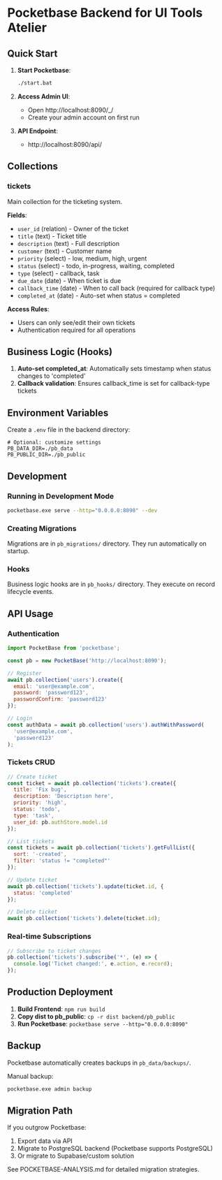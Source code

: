 # Pocketbase Backend for UI Tools Atelier

## Quick Start

1. **Start Pocketbase**:
   ```bash
   ./start.bat
   ```

2. **Access Admin UI**:
   - Open http://localhost:8090/_/
   - Create your admin account on first run

3. **API Endpoint**:
   - http://localhost:8090/api/

## Collections

### tickets
Main collection for the ticketing system.

**Fields**:
- `user_id` (relation) - Owner of the ticket
- `title` (text) - Ticket title
- `description` (text) - Full description
- `customer` (text) - Customer name
- `priority` (select) - low, medium, high, urgent
- `status` (select) - todo, in-progress, waiting, completed
- `type` (select) - callback, task
- `due_date` (date) - When ticket is due
- `callback_time` (date) - When to call back (required for callback type)
- `completed_at` (date) - Auto-set when status = completed

**Access Rules**:
- Users can only see/edit their own tickets
- Authentication required for all operations

## Business Logic (Hooks)

1. **Auto-set completed_at**: Automatically sets timestamp when status changes to 'completed'
2. **Callback validation**: Ensures callback_time is set for callback-type tickets

## Environment Variables

Create a `.env` file in the backend directory:

```env
# Optional: customize settings
PB_DATA_DIR=./pb_data
PB_PUBLIC_DIR=./pb_public
```

## Development

### Running in Development Mode
```bash
pocketbase.exe serve --http="0.0.0.0:8090" --dev
```

### Creating Migrations
Migrations are in `pb_migrations/` directory. They run automatically on startup.

### Hooks
Business logic hooks are in `pb_hooks/` directory. They execute on record lifecycle events.

## API Usage

### Authentication
```javascript
import PocketBase from 'pocketbase';

const pb = new PocketBase('http://localhost:8090');

// Register
await pb.collection('users').create({
  email: 'user@example.com',
  password: 'password123',
  passwordConfirm: 'password123'
});

// Login
const authData = await pb.collection('users').authWithPassword(
  'user@example.com',
  'password123'
);
```

### Tickets CRUD
```javascript
// Create ticket
const ticket = await pb.collection('tickets').create({
  title: 'Fix bug',
  description: 'Description here',
  priority: 'high',
  status: 'todo',
  type: 'task',
  user_id: pb.authStore.model.id
});

// List tickets
const tickets = await pb.collection('tickets').getFullList({
  sort: '-created',
  filter: 'status != "completed"'
});

// Update ticket
await pb.collection('tickets').update(ticket.id, {
  status: 'completed'
});

// Delete ticket
await pb.collection('tickets').delete(ticket.id);
```

### Real-time Subscriptions
```javascript
// Subscribe to ticket changes
pb.collection('tickets').subscribe('*', (e) => {
  console.log('Ticket changed:', e.action, e.record);
});
```

## Production Deployment

1. **Build Frontend**: `npm run build`
2. **Copy dist to pb_public**: `cp -r dist backend/pb_public`
3. **Run Pocketbase**: `pocketbase serve --http="0.0.0.0:8090"`

## Backup

Pocketbase automatically creates backups in `pb_data/backups/`.

Manual backup:
```bash
pocketbase.exe admin backup
```

## Migration Path

If you outgrow Pocketbase:
1. Export data via API
2. Migrate to PostgreSQL backend (Pocketbase supports PostgreSQL)
3. Or migrate to Supabase/custom solution

See POCKETBASE-ANALYSIS.md for detailed migration strategies.
